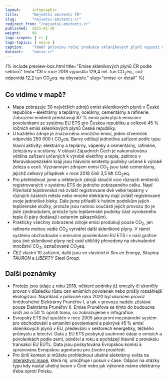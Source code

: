 ```yaml
---
layout:     infographic
title:      "Největší emitenti ČR"
slug:       "nejvetsi-emitenti-cr"
redirect_from: "/nejvetsi-emitenti-cr"
published:  2021-01-20
weight:     98
tags-scopes: [ cr ]
tags-topics: [ emise ]
caption:    "Téměř polovinu roční produkce skleníkových plynů vypustí několik desítek producentů - elektráren, železáren, cementáren a rafinerií. Většina z nich se nachází v Ústeckém nebo Moravskoslezském kraji. Data jsou k roku 2018."
dataset:    "emise-cr"
---
```

{% include preview-box.html
    title="Emise skleníkových plynů ČR podle sektorů"
    text="ČR v roce 2018 vypustila 129,4 mil. tun CO<sub>2</sub>eq., což odpovídá 12,2 tun CO<sub>2</sub>eq. na obyvatele."
    slug="emise-cr-detail"
%}

## Co vidíme v mapě?

* Mapa zobrazuje 30 největších zdrojů emisí skleníkových plynů v České republice – elektrárny a teplárny, ocelárny, cementárny a rafinerie. Zobrazení emitenti představují 87 % emisí pokrytých emisními povolenkami ze systému EU ETS pro Českou republiku a celkově 45 % ročních emisí skleníkových plynů České republiky.
* U každého zdroje je znázorněno množství emisí, jeden čtvereček odpovídá 250 000 t <glossary id="co2eq">CO<sub>2</sub>eq</glossary>. Barvy odlišují jednotlivá zařízení podle typu hlavní aktivity: elektrárny a teplárny, vápenky a cementárny, rafinérie, železárny a ocelárny.
V oblasti Západních Čech je nakumulována většina zařízení určených k výrobě elektřiny a tepla, zatímco v Moravskoslezském kraji jsou hlavními emitenty podniky určené k výrobě železa a oceli. Významným zdrojem emisí CO<sub>2</sub> jsou také cementárny, jejichž celkový příspěvek v roce 2018 činil 3,5 Mt CO<sub>2</sub>eq.
* Pro přehlednost jsme u některých zdrojů sloučili více různých emitentů registrovaných v systému ETS do jednoho zobrazeného celku. Např. _Plzeňská teplárenská_ má zvlášť registrované dvě velké teplárny v různých částech města nebo mnohé elektrárny mají zvlášť registrované svoje jednotlivé bloky. Dále jsme přiřadili k hutním podnikům jejich teplárenské složky, protože jsou nutnou součástí jejich provozu (to je jisté zjednodušení, protože tyto teplárenské podniky část vyrobeného tepla či páry dodávají i externím zákazníkům).
* Prakticky všechny zobrazené zdroje emisí produkují pouze CO<sub>2</sub>, jen rafinerie mohou vedle CO<sub>2</sub> vytvářet další skleníkové plyny. V rámci systému obchodování s emisními povolenkami EU ETS i v naší grafice jsou jiné skleníkové plyny než oxid uhličitý převedeny na ekvivalentní množství CO<sub>2</sub>, označované <glossary id="co2eq">CO<sub>2</sub>eq</glossary>.
* _ČEZ_ vlastní 10 zařízení, další jsou ve vlastnictví _Sev.en Energy_, _Skupiny TAURON_ a _LIBERTY Steel Group_.

## Další poznámky

* Protože jsou údaje z roku 2018, některé podniky již omezily či ukončily provoz v důsledku růstu cen emisních povolenek nebo prošly rozsáhlejší ekologizací.  Například v polovině roku 2020 byl ukončen provoz hnědouhelné Elektrárny Prunéřov I, a tak v provozu nadále zůstává pouze Elektrárna Prunéřov II. Emise Prunéřova se tímto do budoucna sníží asi o 50 % oproti tomu, co zobrazujeme v infografice.
* Evropský ETS byl spuštěn v roce 2005 jako první mezinárodní systém pro obchodování s emisními povolenkami a pokrývá 45 % emisí skleníkových plynů v EU, především v sektorech energetiky, těžkého průmyslu a letectví. Data z EU ETS poskytují souhrnné údaje o emisích a povolenkách podle zemí, odvětví a roku a pocházejí hlavně z protokolu transakcí EU EUTL. Data jsou poskytována Evropskou komisí a spravována Evropskou agenturou pro životní prostředí.
* Pro širší kontext si můžete prohlédnout uhelné elektrárny světa na [interaktivní mapě](https://www.carbonbrief.org/mapped-worlds-coal-power-plants), která mj. umožňuje i posun v čase. Odpoví na otázky typu kdy nastal uhelný boom v Číně nebo jak výkonné máme elektrárny třeba oproti Polsku.
